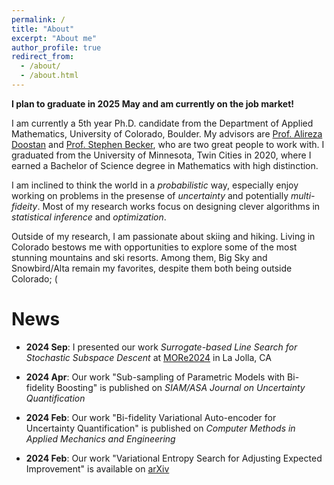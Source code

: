 ```yaml
---
permalink: /
title: "About"
excerpt: "About me"
author_profile: true
redirect_from: 
  - /about/
  - /about.html
---
```


**I plan to graduate in 2025 May and am currently on the job market!**

I am currently a 5th year Ph.D. candidate from the Department of Applied Mathematics, University of Colorado, Boulder.
My advisors are [Prof. Alireza Doostan](https://www.colorado.edu/aerospace/alireza-doostan) and [Prof. Stephen Becker](https://amath.colorado.edu/faculty/becker/), who are two great people to work with. 
I graduated from the University of Minnesota, Twin Cities in 2020, where I earned a Bachelor of Science degree in Mathematics with high distinction.

I am inclined to think the world in a *probabilistic* way, especially enjoy working on problems in the presense of *uncertainty* and potentially *multi-fideity*. Most of my research works focus on designing clever algorithms in *statistical inference* and *optimization*. 

Outside of my research, I am passionate about skiing and hiking. Living in Colorado bestows me with opportunities to explore some of the most stunning mountains and ski resorts. Among them, Big Sky and Snowbird/Alta remain my favorites, despite them both being outside Colorado; (

News
======

- **2024 Sep**: I presented our work *Surrogate-based Line Search for Stochastic Subspace Descent* at [MORe2024](https://more2024.sciencesconf.org/) in La Jolla, CA

- **2024 Apr**: Our work "Sub-sampling of Parametric Models with Bi-fidelity Boosting" is published on *SIAM/ASA Journal on Uncertainty Quantification*

- **2024 Feb**: Our work "Bi-fidelity Variational Auto-encoder for Uncertainty Quantification" is published on *Computer Methods in Applied Mechanics and Engineering*

- **2024 Feb**: Our work "Variational Entropy Search for Adjusting Expected Improvement" is available on [arXiv](https://arxiv.org/abs/2402.11345)
